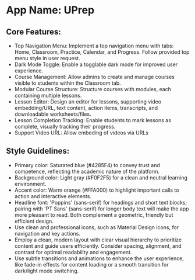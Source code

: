 # **App Name**: UPrep

## Core Features:

- Top Navigation Menu: Implement a top navigation menu with tabs: Home, Classroom, Practice, Calendar, and Progress. Follow provided top menu style in user request.
- Dark Mode Toggle: Enable a togglable dark mode for improved user experience.
- Course Management: Allow admins to create and manage courses visible to students within the Classroom tab.
- Modular Course Structure: Structure courses with modules, each containing multiple lessons.
- Lesson Editor: Design an editor for lessons, supporting video embedding/URL, text content, action items, transcripts, and downloadable worksheets/files.
- Lesson Completion Tracking: Enable students to mark lessons as complete, visually tracking their progress.
- Support Video URL: Allow embeding of videos via URLs

## Style Guidelines:

- Primary color: Saturated blue (#4285F4) to convey trust and competence, reflecting the academic nature of the platform.
- Background color: Light gray (#F0F2F5) for a clean and neutral learning environment.
- Accent color: Warm orange (#FFA000) to highlight important calls to action and interactive elements.
- Headline font: 'Poppins' (sans-serif) for headings and short text blocks; pairing with 'PT Sans' (sans-serif) for longer body text will make the app more pleasant to read. Both complement a geometric, friendly but efficient design.
- Use clean and professional icons, such as Material Design icons, for navigation and key actions.
- Employ a clean, modern layout with clear visual hierarchy to prioritize content and guide users efficiently. Consider spacing, alignment, and contrast for optimal readability and engagement.
- Use subtle transitions and animations to enhance the user experience, like fade-in effects for content loading or a smooth transition for dark/light mode switching.